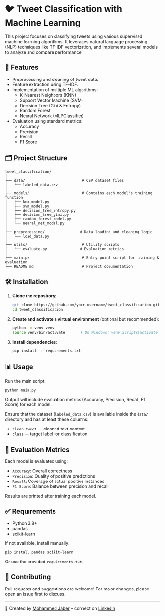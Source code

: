 # 🐦 Tweet Classification with Machine Learning

This project focuses on classifying tweets using various supervised machine learning algorithms. It leverages natural language processing (NLP) techniques like TF-IDF vectorization, and implements several models to analyze and compare performance.

## 🚀 Features

- Preprocessing and cleaning of tweet data.
- Feature extraction using TF-IDF.
- Implementation of multiple ML algorithms:
  - K-Nearest Neighbors (KNN)
  - Support Vector Machine (SVM)
  - Decision Tree (Gini & Entropy)
  - Random Forest
  - Neural Network (MLPClassifier)
- Evaluation using standard metrics:
  - Accuracy
  - Precision
  - Recall
  - F1 Score

## 🗂️ Project Structure

```
tweet_classification/
│
├── data/                          # CSV dataset files
│   └── labeled_data.csv
│
├── models/                        # Contains each model's training function
│   ├── knn_model.py
│   ├── svm_model.py
│   ├── decision_tree_entropy.py
│   ├── decision_tree_gini.py
│   ├── random_forest_model.py
│   └── neural_net_model.py
│
├── preprocessing/                # Data loading and cleaning logic
│   └── load_data.py
│
├── utils/                         # Utility scripts
│   └── evaluate.py               # Evaluation metrics
│
├── main.py                        # Entry point script for training & evaluation
└── README.md                      # Project documentation
```

## 🛠️ Installation

1. **Clone the repository**:

   ```bash
   git clone https://github.com/your-username/tweet_classification.git
   cd tweet_classification
   ```

2. **Create and activate a virtual environment** (optional but recommended):

   ```bash
   python -m venv venv
   source venv/bin/activate       # On Windows: venv\Scripts\activate
   ```

3. **Install dependencies**:

   ```bash
   pip install -r requirements.txt
   ```

## 📊 Usage

Run the main script:

```bash
python main.py
```

Output will include evaluation metrics (Accuracy, Precision, Recall, F1 Score) for each model.

Ensure that the dataset (`labeled_data.csv`) is available inside the `data/` directory and has at least these columns:
- `clean_tweet` — cleaned text content
- `class` — target label for classification

## 🧪 Evaluation Metrics

Each model is evaluated using:

- `Accuracy`: Overall correctness
- `Precision`: Quality of positive predictions
- `Recall`: Coverage of actual positive instances
- `F1 Score`: Balance between precision and recall

Results are printed after training each model.

## ✅ Requirements

- Python 3.8+
- pandas
- scikit-learn

If not available, install manually:

```bash
pip install pandas scikit-learn
```

Or use the provided `requirements.txt`.

## 🤝 Contributing

Pull requests and suggestions are welcome! For major changes, please open an issue first to discuss.

---

👤 Created by [Mohammed Jaber](https://github.com/mjaber5) – connect on [LinkedIn](https://www.linkedin.com/in/mohammad-jaber-profile?utm_source=share&utm_campaign=share_via&utm_content=profile&utm_medium=ios_app)

